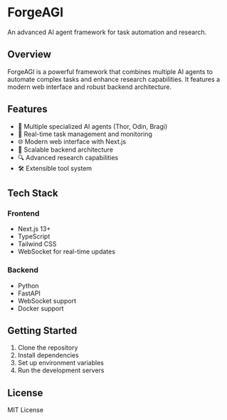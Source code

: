 # ForgeAGI

An advanced AI agent framework for task automation and research.

## Overview

ForgeAGI is a powerful framework that combines multiple AI agents to automate complex tasks and enhance research capabilities. It features a modern web interface and robust backend architecture.

## Features

- 🤖 Multiple specialized AI agents (Thor, Odin, Bragi)
- 🔄 Real-time task management and monitoring
- 🌐 Modern web interface with Next.js
- 🚀 Scalable backend architecture
- 🔍 Advanced research capabilities
- 🛠️ Extensible tool system

## Tech Stack

### Frontend
- Next.js 13+
- TypeScript
- Tailwind CSS
- WebSocket for real-time updates

### Backend
- Python
- FastAPI
- WebSocket support
- Docker support

## Getting Started

1. Clone the repository
2. Install dependencies
3. Set up environment variables
4. Run the development servers

## License

MIT License
